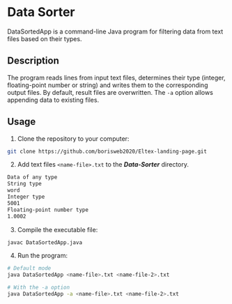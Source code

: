 # Data Sorter

DataSortedApp is a command-line Java program for filtering data from text files based on their types.

## Description

The program reads lines from input text files, determines their type (integer, floating-point number or string) and writes them to the corresponding output files. By default, result files are overwritten. The `-a` option allows appending data to existing files.

## Usage

1. Clone the repository to your computer:

```bash
git clone https://github.com/borisweb2020/Eltex-landing-page.git
```

2. Add text files `<name-file>.txt` to the _**Data-Sorter**_ directory.

```bash
Data of any type
String type
word
Integer type
5001
Floating-point number type
1.0002
```

3. Compile the executable file:

```bash
javac DataSortedApp.java
```

4. Run the program:

```bash
# Default mode
java DataSortedApp <name-file>.txt <name-file-2>.txt

# With the -a option
java DataSortedApp -a <name-file>.txt <name-file-2>.txt
```